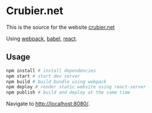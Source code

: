 # Crubier.net

This is the source for the website [crubier.net](http://crubier.github.io/)

Using [webpack](http://webpack.github.io/), [babel](https://babeljs.io/), [react](https://facebook.github.io/react/).

## Usage

```zsh
npm install # install dependencies
npm start # start dev server
npm build # build bundle using webpack
npm deploy # render static website using react-server
npm publish # build and deploy at the same time
```

Navigate to [http://localhost:8080/](http://localhost:8080/).
